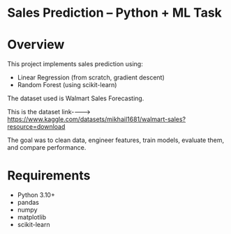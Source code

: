
# Sales Prediction – Python + ML Task

# Overview
This project implements sales prediction using:
- Linear Regression (from scratch, gradient descent)
- Random Forest (using scikit-learn)

The dataset used is Walmart Sales Forecasting.  

This is the dataset link----> https://www.kaggle.com/datasets/mikhail1681/walmart-sales?resource=download

The goal was to clean data, engineer features, train models, evaluate them, and compare performance.


# Requirements
- Python 3.10+
- pandas
- numpy
- matplotlib
- scikit-learn




